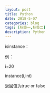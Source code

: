 ```yaml
---
layout: post
title: Python 
date: 2018-5-07
categories: blog
tags: [标签一,标签二]
description: Python 
---
```

isinstance：

例：

i=20

instance(i,int)

返回值为true or false
